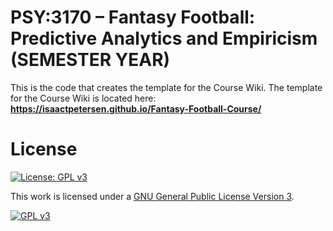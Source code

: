 # PSY:3170 – Fantasy Football: Predictive Analytics and Empiricism (SEMESTER YEAR)

This is the code that creates the template for the Course Wiki.
The template for the Course Wiki is located here: **https://isaactpetersen.github.io/Fantasy-Football-Course/**

# License

[![License: GPL v3][gpl-v3-shield]][gpl-v3]

This work is licensed under a
[GNU General Public License Version 3][gpl-v3].

[![GPL v3][gpl-v3-image]][gpl-v3]

[gpl-v3]: https://www.gnu.org/licenses/gpl-3.0.html
[gpl-v3-image]: https://www.gnu.org/graphics/gplv3-127x51.png
[gpl-v3-shield]: https://img.shields.io/badge/License-GPLv3-blue.svg
